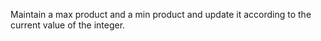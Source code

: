 Maintain a max product and a min product and update it according to the current value of the integer.